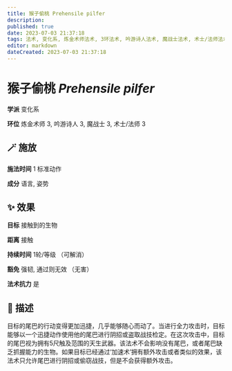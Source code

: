 ```yaml
---
title: 猴子偷桃 Prehensile pilfer
description: 
published: true
date: 2023-07-03 21:37:18
tags: 法术, 变化系, 炼金术师法术, 3环法术, 吟游诗人法术, 魔战士法术, 术士/法师法术
editor: markdown
dateCreated: 2023-07-03 21:37:18
---
```


# **猴子偷桃** *Prehensile pilfer*

**学派** 变化系 

**环位** 炼金术师 3, 吟游诗人 3, 魔战士 3, 术士/法师 3

## 🪄 施放

**施法时间** 1 标准动作

**成分** 语言, 姿势

## ✨ 效果 

**目标** 接触到的生物 

**距离** 接触  

**持续时间** 1轮/等级 （可解消） 

**豁免** 强韧, 通过则无效 （无害）

**法术抗力** 是

## 📖 描述

目标的尾巴的行动变得更加迅捷，几乎能够随心而动了。当进行全力攻击时，目标能够以一个迅捷动作使用他的尾巴进行阴招或盗取战技检定。在这次攻击中，目标的尾巴视为拥有5尺触及范围的天生武器。该法术不会影响没有尾巴，或者尾巴缺乏抓握能力的生物。如果目标已经通过‘加速术’拥有额外攻击或者类似的效果，该法术只允许尾巴进行阴招或偷窃战技，但是不会获得额外攻击。
    
